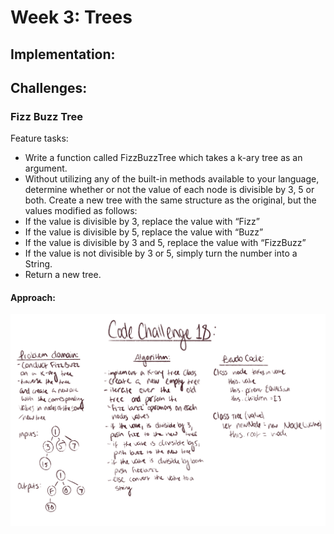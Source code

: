 # Week 3: Trees

## Implementation: 

## Challenges:

### Fizz Buzz Tree

Feature tasks:
- Write a function called FizzBuzzTree which takes a k-ary tree as an argument.
- Without utilizing any of the built-in methods available to your language, determine whether or not the value of each node is divisible by 3, 5 or both. Create a new tree with the same structure as the original, but the values modified as follows:
- If the value is divisible by 3, replace the value with “Fizz”
- If the value is divisible by 5, replace the value with “Buzz”
- If the value is divisible by 3 and 5, replace the value with “FizzBuzz”
- If the value is not divisible by 3 or 5, simply turn the number into a String.
- Return a new tree.

#### Approach:

![Whiteboard 18](IMG_0585.PNG)
